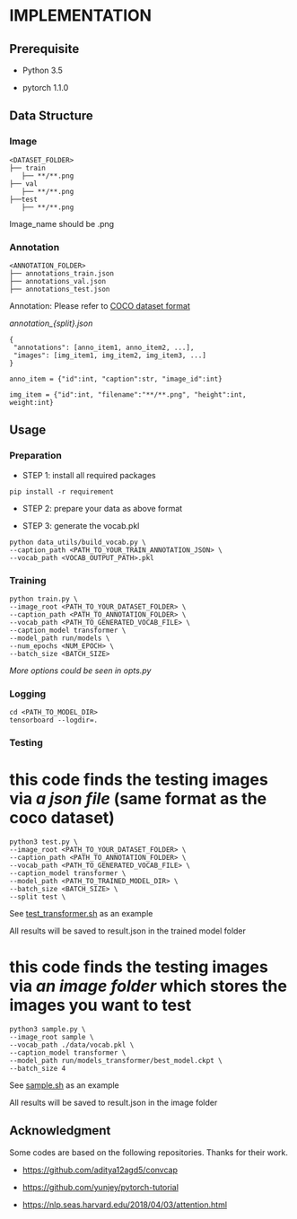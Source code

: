 # IMPLEMENTATION

## Prerequisite

- Python 3.5

- pytorch 1.1.0


## Data Structure

### Image

```
<DATASET_FOLDER>
├── train
   ├── **/**.png
├── val
   ├── **/**.png
├──test
   ├── **/**.png
```

Image_name should be <imgid>.png

### Annotation

```
<ANNOTATION_FOLDER>
├── annotations_train.json
├── annotations_val.json
├── annotations_test.json
```

Annotation:  Please refer to [COCO dataset format](http://cocodataset.org/#format-data)

*annotation_{split}.json*
```
{
 "annotations": [anno_item1, anno_item2, ...],
 "images": [img_item1, img_item2, img_item3, ...]
}

anno_item = {"id":int, "caption":str, "image_id":int}

img_item = {"id":int, "filename":"**/**.png", "height":int, weight:int}
```

## Usage

### Preparation

* STEP 1: install all required packages 

``` pip install -r requirement ```

* STEP 2: prepare your data as above format

* STEP 3: generate the vocab.pkl 

``` 
python data_utils/build_vocab.py \
--caption_path <PATH_TO_YOUR_TRAIN_ANNOTATION_JSON> \
--vocab_path <VOCAB_OUTPUT_PATH>.pkl
```

### Training
```
python train.py \
--image_root <PATH_TO_YOUR_DATASET_FOLDER> \
--caption_path <PATH_TO_ANNOTATION_FOLDER> \
--vocab_path <PATH_TO_GENERATED_VOCAB_FILE> \
--caption_model transformer \
--model_path run/models \
--num_epochs <NUM_EPOCH> \
--batch_size <BATCH_SIZE> 
```

*More options could be seen in opts.py*

### Logging
```
cd <PATH_TO_MODEL_DIR>
tensorboard --logdir=.
```


### Testing 


# this code finds the testing images via <i>a json file</i> (same format as the coco dataset)

```
python3 test.py \
--image_root <PATH_TO_YOUR_DATASET_FOLDER> \
--caption_path <PATH_TO_ANNOTATION_FOLDER> \
--vocab_path <PATH_TO_GENERATED_VOCAB_FILE> \
--caption_model transformer \
--model_path <PATH_TO_TRAINED_MODEL_DIR> \
--batch_size <BATCH_SIZE> \
--split test \
```

See [test_transformer.sh](test_transformer.sh) as an example

All results will be saved to result.json in the trained model folder 

# this code finds the testing images via <i>an image folder</i> which stores the images you want to test
```
python3 sample.py \
--image_root sample \
--vocab_path ./data/vocab.pkl \
--caption_model transformer \
--model_path run/models_transformer/best_model.ckpt \
--batch_size 4 
```

See [sample.sh](sample.sh) as an example

All results will be saved to result.json in the image folder 




## Acknowledgment
Some codes are based on the following repositories. Thanks for their work.

- https://github.com/aditya12agd5/convcap

- https://github.com/yunjey/pytorch-tutorial

- https://nlp.seas.harvard.edu/2018/04/03/attention.html